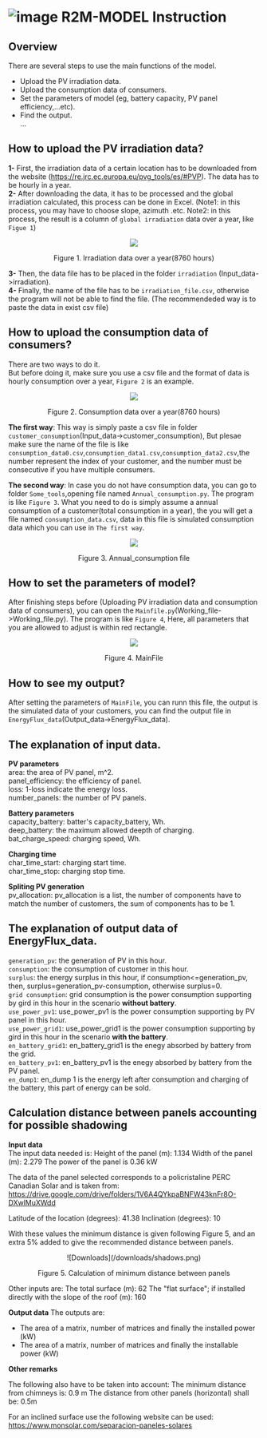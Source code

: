 ![image](https://user-images.githubusercontent.com/84010474/152429739-8dbd5f08-3011-4f6d-a950-d7cc4dcd4b15.png)
R2M-MODEL Instruction
==


## Overview
There are several steps to use the main functions of the model.  
* Upload the PV irradiation data.  
* Upload the consumption data of consumers.  
* Set the parameters of model (eg, battery capacity, PV panel efficiency,...etc).  
* Find the output.  
...  

## How to upload the PV irradiation data?
**1-** First, the irradiation data of a certain location has to be downloaded from the website (https://re.jrc.ec.europa.eu/pvg_tools/es/#PVP). The data has to be hourly in a year.   
**2-** After downloading the data, it has to be processed and the global irradiation calculated, this process can be done in Excel. (Note1: in this process, you may have to choose slope, azimuth .etc. Note2: in this process, the result is a column of `global irradiation` data over a year, like `Figue 1`)  

<div align=center>
<img src="https://user-images.githubusercontent.com/84010474/152431749-a1874a4b-7336-45dd-86bf-cfbc943cd197.png" >
</div>
<p align="center">
Figure 1. Irradiation data over a year(8760 hours)
</p>  

**3-** Then, the data file has to be placed in the folder `irradiation` (Input_data->irradiation).  
**4-** Finally, the name of the file has to be `irradiation_file.csv`, otherwise the program will not be able to find the file. (The recommendeded way is to paste the data in exist csv file)  

## How to upload the consumption data of consumers?
There are two ways to do it.  
But before doing it, make sure you use a csv file and the format of data is hourly consumption over a year, `Figure 2` is an example.  
<div align=center>
<img src="https://user-images.githubusercontent.com/84010474/152434505-cf5369ff-280a-4e4c-9105-575131ee77a3.png" >
</div>
<p align="center">
Figure 2. Consumption data over a year(8760 hours)
</p> 

**The first way**: This way is simply paste a csv file in folder `customer_consumption`(Input_data->customer_consumption), But plesae make sure the name of the file is like `consumption_data0.csv`,`consumption_data1.csv`,`consumption_data2.csv`,the number represent the index of your customer, and the number must be consecutive if you have multiple consumers.  

**The second way**: In case you do not have consumption data, you can go to folder `Some_tools`,opening file named `Annual_consumption.py`. The program is like `Figure 3`. What you need to do is simply assume a annual consumption of a customer(total consumption in a year), the you will get a file named `consumption_data.csv`, data in this file is simulated consumption data which you can use in `The first way`.  

<div align=center>
<img src="https://user-images.githubusercontent.com/84010474/152436421-76808dd9-6ec7-487c-9883-cb31c5b93164.png" >
</div>
<p align="center">
Figure 3. Annual_consumption file
</p>  

## How to set the parameters of model?
After finishing steps before (Uploading PV irradiation data and consumption data of consumers), you can open the `Mainfile.py`(Working_file->Working_file.py). The program is like `Figure 4`, Here, all parameters that you are allowed to adjust is within red rectangle.

<div align=center>
<img src="https://user-images.githubusercontent.com/84010474/152438045-fbd171ad-47a7-434f-b9e7-98cee14619a0.png" >
</div>
<p align="center">
Figure 4. MainFile
</p>  

## How to see my output?
After setting the parameters of `MainFile`, you can runn this file, the output is the simulated data of your customers, you can find the output file in `EnergyFlux_data`(Output_data->EnergyFlux_data).

## The explanation of input data.

**PV parameters**  
area: the area of PV panel, m^2.    
panel_efficiency: the efficiency of panel.    
loss: 1-loss indicate the energy loss.   
number_panels: the number of PV panels.  

**Battery parameters**  
capacity_battery: batter's capacity_battery, Wh.  
deep_battery: the maximum allowed deepth of charging.  
bat_charge_speed: charging speed, Wh.  

**Charging time**  
char_time_start: charging start time.  
char_time_stop: charging stop time.  

**Spliting PV generation**  
pv_allocation: pv_allocation is a list, the number of components have to match the number of customers, the sum of components has to be 1.  

## The explanation of output data of EnergyFlux_data.
`generation_pv`: the generation of PV in this hour.  
`consumption`: the consumption of customer in this hour.  
`surplus`: the energy surplus in this hour, if consumption<=generation_pv, then, surplus=generation_pv-consumption, otherwise surplus=0.  
`grid consumption`: grid consumption is the power consumption supporting by gird in this hour in the scenario **without battery**.   
`use_power_pv1`: use_power_pv1 is the power consumption supporting by PV panel in this hour.  
`use_power_grid1`: use_power_grid1 is the power consumption supporting by gird in this hour in the scenario **with the battery**.  
`en_battery_grid1`: en_battery_grid1 is the enegy absorbed by battery from the grid.  
`en_battery_pv1`: en_battery_pv1 is the enegy absorbed by battery from the PV panel.  
`en_dump1`: en_dump 1 is the energy left after consumption and charging of the battery, this part of energy can be sold.   

## Calculation distance between panels accounting for possible shadowing
**Input data**  
The input data needed is:
Height of the panel (m): 1.134
Width of the panel (m): 2.279
The power of the panel is 0.36 kW

The data of the panel selected corresponds to a policristaline PERC Canadian Solar and is taken from: https://drive.google.com/drive/folders/1V6A4QYkpaBNFW43knFr8O-DXwlMuXWdd

Latitude of the location (degrees): 41.38
Inclination (degrees): 10


With these values the minimum distance is given following Figure 5, and an extra 5% added to give the recommended distance between panels.

<div align=center>
![Downloads](/downloads/shadows.png)
</div>
<p align="center">
Figure 5. Calculation of minimum distance between panels
</p>  

Other inputs are:
The total surface (m): 62
The "flat surface"; if installed directly with the slope of the roof (m): 160

**Output data** 
The outputs are:

* The area of a matrix, number of matrices and finally the installed power (kW)
* The area of a matrix, number of matrices and finally the installable power (kW)

**Other remarks** 

The following also have to be taken into account: 
The minimum distance from chimneys is: 0.9 m
The distance from other panels (horizontal) shall be: 0.5m

For an inclined surface use the following website can be used: https://www.monsolar.com/separacion-paneles-solares
